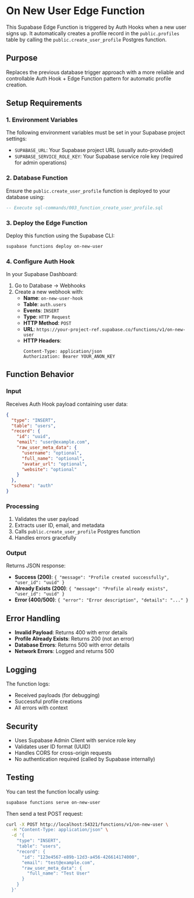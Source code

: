 # On New User Edge Function

This Supabase Edge Function is triggered by Auth Hooks when a new user signs up. It automatically creates a profile record in the `public.profiles` table by calling the `public.create_user_profile` Postgres function.

## Purpose

Replaces the previous database trigger approach with a more reliable and controllable Auth Hook + Edge Function pattern for automatic profile creation.

## Setup Requirements

### 1. Environment Variables

The following environment variables must be set in your Supabase project settings:

- `SUPABASE_URL`: Your Supabase project URL (usually auto-provided)
- `SUPABASE_SERVICE_ROLE_KEY`: Your Supabase service role key (required for admin operations)

### 2. Database Function

Ensure the `public.create_user_profile` function is deployed to your database using:
```sql
-- Execute sql-commands/003_function_create_user_profile.sql
```

### 3. Deploy the Edge Function

Deploy this function using the Supabase CLI:
```bash
supabase functions deploy on-new-user
```

### 4. Configure Auth Hook

In your Supabase Dashboard:
1. Go to Database → Webhooks
2. Create a new webhook with:
   - **Name**: `on-new-user-hook`
   - **Table**: `auth.users`
   - **Events**: `INSERT`
   - **Type**: `HTTP Request`
   - **HTTP Method**: `POST`
   - **URL**: `https://your-project-ref.supabase.co/functions/v1/on-new-user`
   - **HTTP Headers**: 
     ```
     Content-Type: application/json
     Authorization: Bearer YOUR_ANON_KEY
     ```

## Function Behavior

### Input
Receives Auth Hook payload containing user data:
```json
{
  "type": "INSERT",
  "table": "users",
  "record": {
    "id": "uuid",
    "email": "user@example.com",
    "raw_user_meta_data": {
      "username": "optional",
      "full_name": "optional",
      "avatar_url": "optional",
      "website": "optional"
    }
  },
  "schema": "auth"
}
```

### Processing
1. Validates the user payload
2. Extracts user ID, email, and metadata
3. Calls `public.create_user_profile` Postgres function
4. Handles errors gracefully

### Output
Returns JSON response:
- **Success (200)**: `{ "message": "Profile created successfully", "user_id": "uuid" }`
- **Already Exists (200)**: `{ "message": "Profile already exists", "user_id": "uuid" }`
- **Error (400/500)**: `{ "error": "Error description", "details": "..." }`

## Error Handling

- **Invalid Payload**: Returns 400 with error details
- **Profile Already Exists**: Returns 200 (not an error)
- **Database Errors**: Returns 500 with error details
- **Network Errors**: Logged and returns 500

## Logging

The function logs:
- Received payloads (for debugging)
- Successful profile creations
- All errors with context

## Security

- Uses Supabase Admin Client with service role key
- Validates user ID format (UUID)
- Handles CORS for cross-origin requests
- No authentication required (called by Supabase internally)

## Testing

You can test the function locally using:
```bash
supabase functions serve on-new-user
```

Then send a test POST request:
```bash
curl -X POST http://localhost:54321/functions/v1/on-new-user \
  -H "Content-Type: application/json" \
  -d '{
    "type": "INSERT",
    "table": "users",
    "record": {
      "id": "123e4567-e89b-12d3-a456-426614174000",
      "email": "test@example.com",
      "raw_user_meta_data": {
        "full_name": "Test User"
      }
    }
  }'
``` 